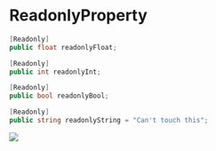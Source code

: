 # ReadonlyProperty

``` cs
[Readonly]
public float readonlyFloat;

[Readonly]
public int readonlyInt;

[Readonly]
public bool readonlyBool;

[Readonly]
public string readonlyString = "Can't touch this";
```

![](https://s18.postimg.org/fyrwvmq49/image.png)

